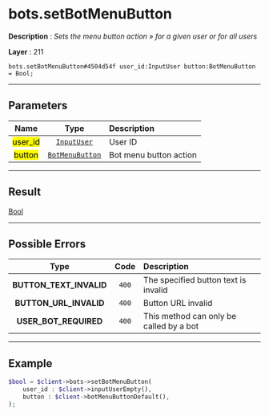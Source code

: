 # bots.setBotMenuButton

**Description** : *Sets the menu button action » for a given user or for all users*

**Layer** : 211

```tl
bots.setBotMenuButton#4504d54f user_id:InputUser button:BotMenuButton = Bool;
```

---

## Parameters

| Name | Type | Description |
| :---: | :---: | :--- |
| <mark>user_id</mark> | [`InputUser`](type/InputUser) | User ID |
| <mark>button</mark> | [`BotMenuButton`](type/BotMenuButton) | Bot menu button action |

---

## Result

[Bool](type/Bool)

---

## Possible Errors

| Type | Code | Description |
| :---: | :---: | :--- |
| **BUTTON_TEXT_INVALID** | `400` | The specified button text is invalid |
| **BUTTON_URL_INVALID** | `400` | Button URL invalid |
| **USER_BOT_REQUIRED** | `400` | This method can only be called by a bot |

---

## Example

```php
$bool = $client->bots->setBotMenuButton(
	user_id : $client->inputUserEmpty(),
	button : $client->botMenuButtonDefault(),
);
```